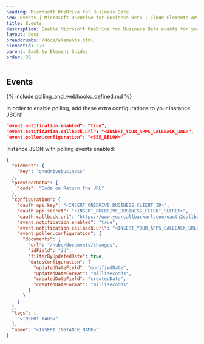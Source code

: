 ```yaml
---
heading: Microsoft OneDrive for Business Beta
seo: Events | Microsoft OneDrive for Business Beta | Cloud Elements API Docs
title: Events
description: Enable Microsoft OneDrive for Business Beta events for your application.
layout: docs
breadcrumbs: /docs/elements.html
elementId: 178
parent: Back to Element Guides
order: 30
---
```


## Events

{% include polling_and_webhooks_defined.md %}

In order to enable polling, add these extra configurations to your instance JSON:

```JSON
"event.notification.enabled": "true",
"event.notification.callback.url": "<INSERT_YOUR_APPS_CALLBACK_URL>",
"event.poller.configuration": "<SEE_BELOW>"
```

instance JSON with polling events enabled:

```json
{
  "element": {
    "key": "onedrivebusiness"
  },
  "providerData": {
    "code": "Code on Return the URL"
  },
  "configuration": {
    "oauth.api.key": "<INSERT_ONEDRIVE_BUSINESS_CLIENT_ID>",
    "oauth.api.secret": "<INSERT_ONEDRIVE_BUSINESS_CLIENT_SECRET>",
    "oauth.callback.url": "https://www.yourcallbackurl.com/oauth2callback",
    "event.notification.enabled": "true",
    "event.notification.callback.url": "<INSERT_YOUR_APPS_CALLBACK_URL>",
    "event.poller.configuration": {
      "documents": {
        "url": "/hubs/documents/changes",
        "idField": "id",
        "filterByUpdatedDate": true,
        "datesConfiguration": {
          "updatedDateField": "modifiedDate",
          "updatedDateFormat": "milliseconds",
          "createdDateField": "createdDate",
          "createdDateFormat": "milliseconds"
        }
      }
    }
  },
  "tags": [
    "<INSERT_TAGS>"
  ],
  "name": "<INSERT_INSTANCE_NAME>"
}
```
